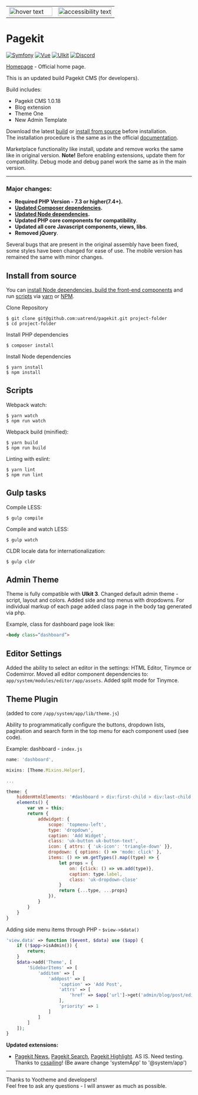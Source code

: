 <table width="100%" cellspacing="0" cellpadding="0" border="0">
  <tr>
    <td width="45%">
      <img src="https://cloud.githubusercontent.com/assets/1716665/14317675/ba034b8c-fc09-11e5-81ed-f10f37d86ea5.png" width="100%" title="hover text">
    </td>
    <td width="55%">
      <img src="https://user-images.githubusercontent.com/24713453/64491316-d56f5180-d280-11e9-91b7-68d309489ffe.png" width="100%" alt="accessibility text">
    </td>
  </tr>
</table>

# Pagekit

[![Symfony](https://img.shields.io/badge/symfony-5.1.2-blue)](https://github.com/symfony/symfony)
[![Vue](https://img.shields.io/badge/vue-2.6.11-green)](https://github.com/vuejs/vue)
[![UIkit](https://img.shields.io/badge/uikit-3.5.4-blue)](https://github.com/uikit/uikit)
[![Discord](https://img.shields.io/badge/chat-on%20discord-7289da.svg)](https://discord.gg/e7Kw47E)

[Homepage](http://pagekit.com) - Official home page.

This is an updated build Pagekit CMS (for developers).

Build includes:

- Pagekit CMS 1.0.18
- Blog extension
- Theme One
- New Admin Template

Download the latest [build](https://github.com/uatrend/pagekit/releases) or [install from source](#install) before installation.  
The installation procedure is the same as in the official [documentation](https://pagekit.com/docs/getting-started/installation).

Marketplace functionality like install, update and remove works the same like in original version.
**Note!** Before enabling extensions, update them for compatibility. Debug mode and debug panel work the same as in the main version.

------

### Major changes:

- **Required PHP Version - 7.3 or higher(7.4+).**
- **[Updated Composer dependencies](https://github.com/uatrend/pagekit/blob/develop/composer.json).**
- **[Updated Node dependencies](https://github.com/uatrend/pagekit/blob/develop/package.json).**
- **Updated PHP core components for compatibility**.
- **Updated all core Javascript components, views, libs**.
- **Removed jQuery**.

Several bugs that are present in the original assembly have been fixed, some styles have been changed for ease of use. The mobile version has remained the same with minor changes.

## <a name="install"></a>Install from source

You can [install Node dependencies, build the front-end components](#node) and run [scripts](#scripts) via [yarn](https://yarnpkg.com/) or [NPM](https://npmjs.org/).

Clone Repository

```
$ git clone git@github.com:uatrend/pagekit.git project-folder
$ cd project-folder
```

Install PHP dependencies

```
$ composer install
```

<a name="node"></a>Install Node dependencies

```
$ yarn install
$ npm install
```

## <a name="scripts"></a>Scripts

Webpack watch:

```
$ yarn watch
$ npm run watch
```

Webpack build (minified):

```
$ yarn build
$ npm run build
```

Linting with eslint:

```
$ yarn lint
$ npm run lint
```

## Gulp tasks

Compile LESS:

```
$ gulp compile
```

Compile and watch LESS:

```
$ gulp watch
```

CLDR locale data for internationalization:

```
$ gulp cldr
```

## Admin Theme

Theme is fully compatible with **UIkit 3**.
Changed default admin theme - script, layout and colors. Added side and top menus with dropdowns.
For individual markup of each page added class page in the body tag generated via php.

Example, class for dashboard page look like:

```html
<body class=“dashboard”>
```

## Editor Settings

Added the ability to select an editor in the settings: HTML Editor, Tinymce or Codemirror.
Moved all editor component dependencies to: ``` app/system/modules/editor/app/assets```.
Added split mode for Tinymce.

## Theme Plugin

(added to core ```/app/system/app/lib/theme.js```)

Ability to programmatically configure the buttons, dropdown lists, pagination and search form in the top menu for each component used (see code).

Example: dashboard - ```index.js```

```javascript
name: 'dashboard',

mixins: [Theme.Mixins.Helper],

...

theme: {
    hiddenHtmlElements: '#dashboard > div:first-child > div:last-child',
    elements() {
        var vm = this;
        return {
            addwidget: {
                scope: 'topmenu-left',
                type: 'dropdown',
                caption: 'Add Widget',
                class: 'uk-button uk-button-text',
                icon: { attrs: { 'uk-icon': 'triangle-down' }},
                dropdown: { options: () => 'mode: click' },
                items: () => vm.getTypes().map((type) => {
                    let props = {
                        on: {click: () => vm.add(type)},
                        caption: type.label,
                        class: 'uk-dropdown-close'
                    }
                    return {...type, ...props}
                }),
            }
        }
    }
}
```

Adding side menu items through PHP - ```$view->$data()```

```php
'view.data' => function ($event, $data) use ($app) {
    if (!$app->isAdmin()) {
        return;
    }
    $data->add('Theme', [
        'SidebarItems' => [
            'additem' => [
                'addpost' => [
                    'caption' => 'Add Post',
                    'attrs' => [
                        'href' => $app['url']->get('admin/blog/post/edit')
                    ],
                    'priority' => 1
                ]
            ]
        ]
    ]);
}
```
**Updated extensions:**
- [Pagekit News](https://github.com/cssailing/pagekit-news), [Pagekit Search](https://github.com/cssailing/pagekit-search), [Pagekit Highlight](https://github.com/cssailing/pagekit-highlight). AS IS. Need testing. Thanks to [cssailing](https://github.com/cssailing)! (Be aware change 'systemApp' to '@system/app')

------

Thanks to Yootheme and developers!  
Feel free to ask any questions - I will answer as much as possible.
